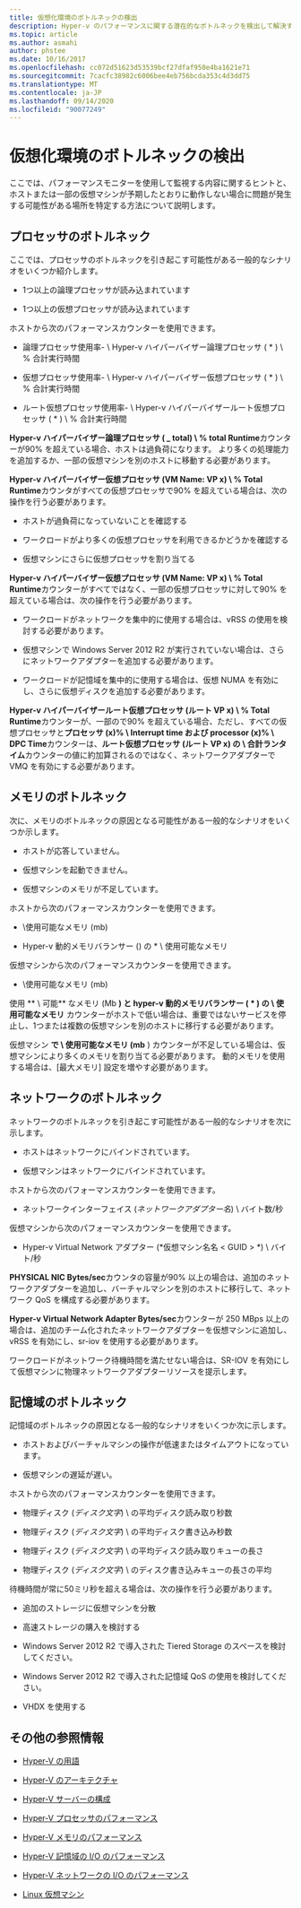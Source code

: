 ```yaml
---
title: 仮想化環境のボトルネックの検出
description: Hyper-v のパフォーマンスに関する潜在的なボトルネックを検出して解決する方法
ms.topic: article
ms.author: asmahi
author: phstee
ms.date: 10/16/2017
ms.openlocfilehash: cc072d51623d53539bcf27dfaf950e4ba1621e71
ms.sourcegitcommit: 7cacfc38982c6006bee4eb756bcda353c4d3dd75
ms.translationtype: MT
ms.contentlocale: ja-JP
ms.lasthandoff: 09/14/2020
ms.locfileid: "90077249"
---
```

# <a name="detecting-bottlenecks-in-a-virtualized-environment"></a>仮想化環境のボトルネックの検出

ここでは、パフォーマンスモニターを使用して監視する内容に関するヒントと、ホストまたは一部の仮想マシンが予期したとおりに動作しない場合に問題が発生する可能性がある場所を特定する方法について説明します。

## <a name="processor-bottlenecks"></a>プロセッサのボトルネック

ここでは、プロセッサのボトルネックを引き起こす可能性がある一般的なシナリオをいくつか紹介します。

-   1つ以上の論理プロセッサが読み込まれています

-   1つ以上の仮想プロセッサが読み込まれています

ホストから次のパフォーマンスカウンターを使用できます。

-   論理プロセッサ使用率- \\ Hyper-v ハイパーバイザー論理プロセッサ ( \* ) \\ % 合計実行時間

-   仮想プロセッサ使用率- \\ Hyper-v ハイパーバイザー仮想プロセッサ ( \* ) \\ % 合計実行時間

-   ルート仮想プロセッサ使用率- \\ Hyper-v ハイパーバイザールート仮想プロセッサ ( \* ) \\ % 合計実行時間

**Hyper-v ハイパーバイザー論理プロセッサ ( \_ total) \\ % total Runtime**カウンターが90% を超えている場合、ホストは過負荷になります。 より多くの処理能力を追加するか、一部の仮想マシンを別のホストに移動する必要があります。

**Hyper-v ハイパーバイザー仮想プロセッサ (VM Name: VP x) \\ % Total Runtime**カウンタがすべての仮想プロセッサで90% を超えている場合は、次の操作を行う必要があります。

-   ホストが過負荷になっていないことを確認する

-   ワークロードがより多くの仮想プロセッサを利用できるかどうかを確認する

-   仮想マシンにさらに仮想プロセッサを割り当てる

**Hyper-v ハイパーバイザー仮想プロセッサ (VM Name: VP x) \\ % Total Runtime**カウンターがすべてではなく、一部の仮想プロセッサに対して90% を超えている場合は、次の操作を行う必要があります。

-   ワークロードがネットワークを集中的に使用する場合は、vRSS の使用を検討する必要があります。

-   仮想マシンで Windows Server 2012 R2 が実行されていない場合は、さらにネットワークアダプターを追加する必要があります。

-   ワークロードが記憶域を集中的に使用する場合は、仮想 NUMA を有効にし、さらに仮想ディスクを追加する必要があります。

**Hyper-v ハイパーバイザールート仮想プロセッサ (ルート VP x) \\ % Total Runtime**カウンターが、一部ので90% を超えている場合、ただし、すべての仮想プロセッサと**プロセッサ (x)% \\ Interrupt time および processor (x)% \\ DPC Time**カウンターは、**ルート仮想プロセッサ (ルート VP x) の \\ 合計ランタイム**カウンターの値に約加算されるのではなく、ネットワークアダプターで VMQ を有効にする必要があります。

## <a name="memory-bottlenecks"></a>メモリのボトルネック

次に、メモリのボトルネックの原因となる可能性がある一般的なシナリオをいくつか示します。

-   ホストが応答していません。

-   仮想マシンを起動できません。

-   仮想マシンのメモリが不足しています。

ホストから次のパフォーマンスカウンターを使用できます。

-   \\使用可能なメモリ (mb)

-   Hyper-v 動的メモリバランサー () の \* \\ 使用可能なメモリ

仮想マシンから次のパフォーマンスカウンターを使用できます。

-   \\使用可能なメモリ (mb)

使用 ** \\ 可能** なメモリ (Mb **) と hyper-v 動的メモリバランサー ( \* ) の \\ 使用可能なメモリ** カウンターがホストで低い場合は、重要ではないサービスを停止し、1つまたは複数の仮想マシンを別のホストに移行する必要があります。

仮想マシン **で \\ 使用可能なメモリ (mb** ) カウンターが不足している場合は、仮想マシンにより多くのメモリを割り当てる必要があります。 動的メモリを使用する場合は、[最大メモリ] 設定を増やす必要があります。

## <a name="network-bottlenecks"></a>ネットワークのボトルネック

ネットワークのボトルネックを引き起こす可能性がある一般的なシナリオを次に示します。

-   ホストはネットワークにバインドされています。

-   仮想マシンはネットワークにバインドされています。

ホストから次のパフォーマンスカウンターを使用できます。

-   ネットワークインターフェイス (*ネットワークアダプター名*) \\ バイト数/秒

仮想マシンから次のパフォーマンスカウンターを使用できます。

-   Hyper-v Virtual Network アダプター (*仮想マシン名名 &lt; GUID &gt; *) \\ バイト/秒

**PHYSICAL NIC Bytes/sec**カウンタの容量が90% 以上の場合は、追加のネットワークアダプターを追加し、バーチャルマシンを別のホストに移行して、ネットワーク QoS を構成する必要があります。

**Hyper-v Virtual Network Adapter Bytes/sec**カウンターが 250 MBps 以上の場合は、追加のチーム化されたネットワークアダプターを仮想マシンに追加し、vRSS を有効にし、sr-iov を使用する必要があります。

ワークロードがネットワーク待機時間を満たせない場合は、SR-IOV を有効にして仮想マシンに物理ネットワークアダプターリソースを提示します。

## <a name="storage-bottlenecks"></a>記憶域のボトルネック

記憶域のボトルネックの原因となる一般的なシナリオをいくつか次に示します。

-   ホストおよびバーチャルマシンの操作が低速またはタイムアウトになっています。

-   仮想マシンの遅延が遅い。

ホストから次のパフォーマンスカウンターを使用できます。

-   物理ディスク (*ディスク文字*) \\ の平均ディスク読み取り秒数

-   物理ディスク (*ディスク文字*) \\ の平均ディスク書き込み秒数

-   物理ディスク (*ディスク文字*) \\ の平均ディスク読み取りキューの長さ

-   物理ディスク (*ディスク文字*) \\ のディスク書き込みキューの長さの平均

待機時間が常に50ミリ秒を超える場合は、次の操作を行う必要があります。

-   追加のストレージに仮想マシンを分散

-   高速ストレージの購入を検討する

-   Windows Server 2012 R2 で導入された Tiered Storage のスペースを検討してください。

-   Windows Server 2012 R2 で導入された記憶域 QoS の使用を検討してください。

-   VHDX を使用する

## <a name="additional-references"></a>その他の参照情報

-   [Hyper-V の用語](terminology.md)

-   [Hyper-V のアーキテクチャ](architecture.md)

-   [Hyper-V サーバーの構成](configuration.md)

-   [Hyper-V プロセッサのパフォーマンス](processor-performance.md)

-   [Hyper-V メモリのパフォーマンス](memory-performance.md)

-   [Hyper-V 記憶域の I/O のパフォーマンス](storage-io-performance.md)

-   [Hyper-V ネットワークの I/O のパフォーマンス](network-io-performance.md)

-   [Linux 仮想マシン](linux-virtual-machine-considerations.md)
